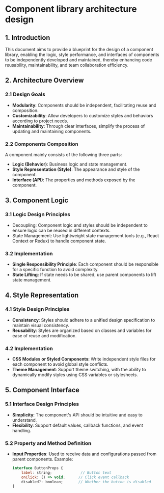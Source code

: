 # Component library architecture design  

## 1. Introduction  

This document aims to provide a blueprint for the design of a component library, enabling the logic, style performance, and interfaces of components to be independently developed and maintained, thereby enhancing code reusability, maintainability, and team collaboration efficiency.  

## 2. Architecture Overview  

### 2.1 Design Goals  

- **Modularity**: Components should be independent, facilitating reuse and composition.  
- **Customizability**: Allow developers to customize styles and behaviors according to project needs.  
- **Maintainability**: Through clear interfaces, simplify the process of updating and maintaining components.  

### 2.2 Components Composition  

A component mainly consists of the following three parts:  

- **Logic (Behavior)**: Business logic and state management.  
- **Style Representation (Style)**: The appearance and style of the component.  
- **Interface (API)**: The properties and methods exposed by the component.  

## 3. Component Logic  

### 3.1 Logic Design Principles  

- Decoupling: Component logic and styles should be independent to ensure logic can be reused in different contexts.  
- State Management: Use lightweight state management tools (e.g., React Context or Redux) to handle component state.  

### 3.2 Implementation  

- **Single Responsibility Principle**: Each component should be responsible for a specific function to avoid complexity.  
- **State Lifting**: If state needs to be shared, use parent components to lift state management.  

## 4. Style Representation  

### 4.1 Style Design Principles  

- **Consistency**: Styles should adhere to a unified design specification to maintain visual consistency.  
- **Reusability**: Styles are organized based on classes and variables for ease of reuse and modification.  

### 4.2 Implementation  

- **CSS Modules or Styled Components**: Write independent style files for each component to avoid global style conflicts.  
- **Theme Management**: Support theme switching, with the ability to dynamically modify styles using CSS variables or stylesheets.  

## 5. Component Interface  

### 5.1 Interface Design Principles  

- **Simplicity**: The component's API should be intuitive and easy to understand.  
- **Flexibility**: Support default values, callback functions, and event handling.  

### 5.2 Property and Method Definition  

- **Input Properties**: Used to receive data and configurations passed from parent components. Example:  
  ```javascript  
  interface ButtonProps {  
      label: string;             // Button text  
      onClick: () => void;      // Click event callback  
      disabled?: boolean;       // Whether the button is disabled  
  }